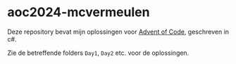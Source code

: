 # aoc2024-mcvermeulen

Deze repository bevat mijn oplossingen voor [Advent of Code](https://adventofcode.com/), geschreven in c#.

Zie de betreffende folders `Day1`, `Day2` etc. voor de oplossingen.
